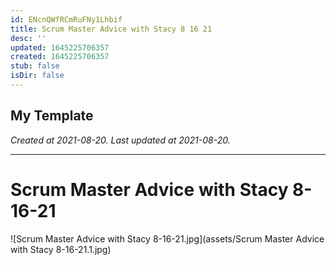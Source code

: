 ```yaml
---
id: ENcnQWfRCmRuFNy1Lhbif
title: Scrum Master Advice with Stacy 8 16 21
desc: ''
updated: 1645225706357
created: 1645225706357
stub: false
isDir: false
---
```

My Template
---

_Created at 2021-08-20._
_Last updated at 2021-08-20._




---

# Scrum Master Advice with Stacy 8-16-21


![Scrum Master Advice with Stacy 8-16-21.jpg](assets/Scrum Master Advice with Stacy 8-16-21.1.jpg)

